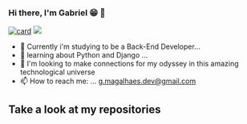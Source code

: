 ### Hi there, I'm Gabriel 😁 👋

[![card](https://github-readme-stats.vercel.app/api?username=GMN-dev&theme=draculat&show_icons=true)](https://github.com/GMN-dev/)
<img src="https://github-readme-stats.vercel.app/api/top-langs/?username=GMN-dev" />
- 🔭 Currently i'm studying to be a Back-End Developer...
- 🌱 learning about Python and Django ...
- 👯 I'm looking to make connections for my odyssey in this amazing technological universe
- 📫 How to reach me: ... g.magalhaes.dev@gmail.com

<h2> Take a look at my repositories<h2/> 


